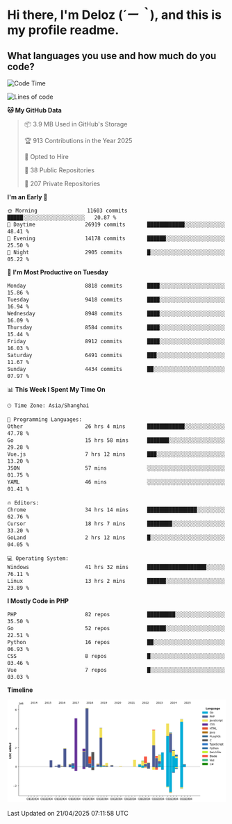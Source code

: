 # **Hi there, I'm Deloz (*´ー｀*), and this is my profile readme.**

## **What languages you use and how much do you code?**

<!--START_SECTION:waka-->
![Code Time](http://img.shields.io/badge/Code%20Time-6%2C190%20hrs%2028%20mins-blue)

![Lines of code](https://img.shields.io/badge/From%20Hello%20World%20I%27ve%20Written-51.6%20million%20lines%20of%20code-blue)

**🐱 My GitHub Data** 

> 📦 3.9 MB Used in GitHub's Storage 
 > 
> 🏆 913 Contributions in the Year 2025
 > 
> 💼 Opted to Hire
 > 
> 📜 38 Public Repositories 
 > 
> 🔑 207 Private Repositories 
 > 
**I'm an Early 🐤** 

```text
🌞 Morning                11603 commits       █████░░░░░░░░░░░░░░░░░░░░   20.87 % 
🌆 Daytime                26919 commits       ████████████░░░░░░░░░░░░░   48.41 % 
🌃 Evening                14178 commits       ██████░░░░░░░░░░░░░░░░░░░   25.50 % 
🌙 Night                  2905 commits        █░░░░░░░░░░░░░░░░░░░░░░░░   05.22 % 
```
📅 **I'm Most Productive on Tuesday** 

```text
Monday                   8818 commits        ████░░░░░░░░░░░░░░░░░░░░░   15.86 % 
Tuesday                  9418 commits        ████░░░░░░░░░░░░░░░░░░░░░   16.94 % 
Wednesday                8948 commits        ████░░░░░░░░░░░░░░░░░░░░░   16.09 % 
Thursday                 8584 commits        ████░░░░░░░░░░░░░░░░░░░░░   15.44 % 
Friday                   8912 commits        ████░░░░░░░░░░░░░░░░░░░░░   16.03 % 
Saturday                 6491 commits        ███░░░░░░░░░░░░░░░░░░░░░░   11.67 % 
Sunday                   4434 commits        ██░░░░░░░░░░░░░░░░░░░░░░░   07.97 % 
```


📊 **This Week I Spent My Time On** 

```text
🕑︎ Time Zone: Asia/Shanghai

💬 Programming Languages: 
Other                    26 hrs 4 mins       ████████████░░░░░░░░░░░░░   47.78 % 
Go                       15 hrs 58 mins      ███████░░░░░░░░░░░░░░░░░░   29.28 % 
Vue.js                   7 hrs 12 mins       ███░░░░░░░░░░░░░░░░░░░░░░   13.20 % 
JSON                     57 mins             ░░░░░░░░░░░░░░░░░░░░░░░░░   01.75 % 
YAML                     46 mins             ░░░░░░░░░░░░░░░░░░░░░░░░░   01.41 % 

🔥 Editors: 
Chrome                   34 hrs 14 mins      ████████████████░░░░░░░░░   62.76 % 
Cursor                   18 hrs 7 mins       ████████░░░░░░░░░░░░░░░░░   33.20 % 
GoLand                   2 hrs 12 mins       █░░░░░░░░░░░░░░░░░░░░░░░░   04.05 % 

💻 Operating System: 
Windows                  41 hrs 32 mins      ███████████████████░░░░░░   76.11 % 
Linux                    13 hrs 2 mins       ██████░░░░░░░░░░░░░░░░░░░   23.89 % 
```

**I Mostly Code in PHP** 

```text
PHP                      82 repos            █████████░░░░░░░░░░░░░░░░   35.50 % 
Go                       52 repos            ██████░░░░░░░░░░░░░░░░░░░   22.51 % 
Python                   16 repos            ██░░░░░░░░░░░░░░░░░░░░░░░   06.93 % 
CSS                      8 repos             █░░░░░░░░░░░░░░░░░░░░░░░░   03.46 % 
Vue                      7 repos             █░░░░░░░░░░░░░░░░░░░░░░░░   03.03 % 
```



**Timeline**

![Lines of Code chart](https://raw.githubusercontent.com/deloz/deloz/main/assets/bar_graph.png)


 Last Updated on 21/04/2025 07:11:58 UTC
<!--END_SECTION:waka-->
